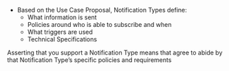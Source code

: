 <!-- Background.md {% comment %}
*****************************************************************************************
*                            WARNING: DO NOT EDIT THIS FILE                             *
*                                                                                       *
* This file is generated by SUSHI. Any edits you make to this file will be overwritten. *
*                                                                                       *
* To change the contents of this file, edit the original source file at:                *
* ig-data/input/pagecontent/1_Background.md                                             *
*****************************************************************************************
{% endcomment %} -->
* Based on the Use Case Proposal, Notification Types define:
  * What information is sent
  * Policies around who is able to subscribe and when
  * What triggers are used
  * Technical Specifications

Asserting that you support a Notification Type means that agree to abide by that Notification Type’s specific policies and requirements
